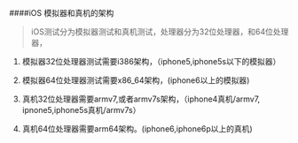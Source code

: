 ####iOS 模拟器和真机的架构

>iOS测试分为模拟器测试和真机测试，处理器分为32位处理器，和64位处理器，


1. 模拟器32位处理器测试需要i386架构，（iphone5,iphone5s以下的模拟器）

2. 模拟器64位处理器测试需要x86_64架构，(iphone6以上的模拟器)

3. 真机32位处理器需要armv7,或者armv7s架构，（iphone4真机/armv7,      ipnone5,iphone5s真机/armv7s）

4. 真机64位处理器需要arm64架构。(iphone6,iphone6p以上的真机)